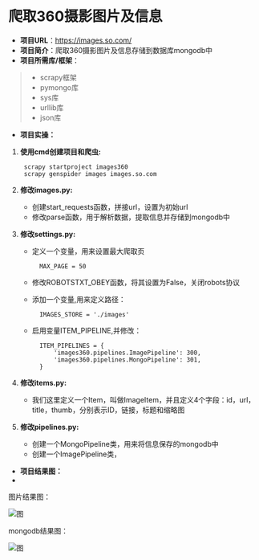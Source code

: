 # 爬取360摄影图片及信息 #

- **项目URL**：https://images.so.com/
- **项目简介**：爬取360摄影图片及信息存储到数据库mongodb中
- **项目所需库/框架**：
> - scrapy框架
> - pymongo库
> - sys库
> - urllib库
> - json库


- **项目实操：**

1. **使用cmd创建项目和爬虫:**

		scrapy startproject images360
		scrapy genspider images images.so.com

2. **修改images.py:**

	- 创建start_requests函数，拼接url，设置为初始url
	- 修改parse函数，用于解析数据，提取信息并存储到mongodb中

3. **修改settings.py:**

	- 定义一个变量，用来设置最大爬取页
	
			MAX_PAGE = 50
	- 修改ROBOTSTXT_OBEY函数，将其设置为False，关闭robots协议
	- 添加一个变量,用来定义路径：
	
			IMAGES_STORE = './images'
	- 启用变量ITEM_PIPELINE,并修改：
	
			ITEM_PIPELINES = {
				'images360.pipelines.ImagePipeline': 300,
    			'images360.pipelines.MongoPipeline': 301,
			}

4. **修改items.py:**

	- 我们这里定义一个Item，叫做ImageItem，并且定义4个字段：id，url，title，thumb，分别表示ID，链接，标题和缩略图
	
5. **修改pipelines.py:**

	- 创建一个MongoPipeline类，用来将信息保存的mongodb中
	- 创建一个ImagePipeline类，

- **项目结果图：**
- 
图片结果图：

![图](http://paxd6g86d.bkt.clouddn.com/images360/images360%E5%9B%BE%E7%89%87%E7%BB%93%E6%9E%9C%E5%9B%BE-.png)

mongodb结果图：

![图](http://paxd6g86d.bkt.clouddn.com/images360/images360%E6%95%B0%E6%8D%AE%E5%BA%93%E7%BB%93%E6%9E%9C%E5%9B%BE.png)





